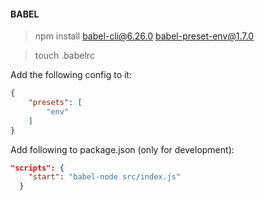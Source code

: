 #### BABEL 

> npm install babel-cli@6.26.0 babel-preset-env@1.7.0

> touch .babelrc

Add the following config to it: 

```json
{
    "presets": [
        "env"
    ]
}
```

Add following to package.json (only for development): 

```json
"scripts": {
    "start": "babel-node src/index.js"
  }
```

